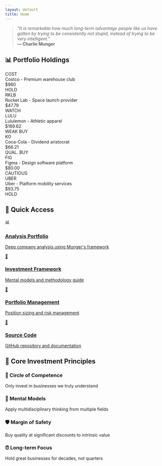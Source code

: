 ```yaml
---
layout: default
title: Home
---
```


<div class="hero-quote">
  <blockquote>
    <em>"It is remarkable how much long-term advantage people like us have gotten by trying to be consistently not stupid, instead of trying to be very intelligent."</em><br>
    <strong>— Charlie Munger</strong>
  </blockquote>
</div>

## 📊 Portfolio Holdings

<div class="portfolio-grid">
  <div class="stock-card">
    <div class="stock-info">
      <div class="stock-ticker">COST</div>
      <div class="stock-description">Costco - Premium warehouse club</div>
    </div>
    <div class="stock-price">$960</div>
    <div class="recommendation hold">HOLD</div>
  </div>

  <div class="stock-card">
    <div class="stock-info">
      <div class="stock-ticker">RKLB</div>
      <div class="stock-description">Rocket Lab - Space launch provider</div>
    </div>
    <div class="stock-price">$47.79</div>
    <div class="recommendation hold">WATCH</div>
  </div>

  <div class="stock-card">
    <div class="stock-info">
      <div class="stock-ticker">LULU</div>
      <div class="stock-description">Lululemon - Athletic apparel</div>
    </div>
    <div class="stock-price">$169.62</div>
    <div class="recommendation buy">WEAK BUY</div>
  </div>

  <div class="stock-card">
    <div class="stock-info">
      <div class="stock-ticker">KO</div>
      <div class="stock-description">Coca-Cola - Dividend aristocrat</div>
    </div>
    <div class="stock-price">$66.21</div>
    <div class="recommendation buy">QUAL. BUY</div>
  </div>

  <div class="stock-card">
    <div class="stock-info">
      <div class="stock-ticker">FIG</div>
      <div class="stock-description">Figma - Design software platform</div>
    </div>
    <div class="stock-price">$80.00</div>
    <div class="recommendation hold">CAUTIOUS</div>
  </div>

  <div class="stock-card">
    <div class="stock-info">
      <div class="stock-ticker">UBER</div>
      <div class="stock-description">Uber - Platform mobility services</div>
    </div>
    <div class="stock-price">$93.75</div>
    <div class="recommendation hold">HOLD</div>
  </div>
</div>

## 🧭 Quick Access

<div class="quick-links">
  <a href="/wwqi/analysis/" class="quick-link-card">
    <div class="link-icon">📊</div>
    <div class="link-content">
      <h3>Analysis Portfolio</h3>
      <p>Deep company analysis using Munger's framework</p>
    </div>
  </a>
  
  <a href="/wwqi/framework/" class="quick-link-card">
    <div class="link-icon">🧠</div>
    <div class="link-content">
      <h3>Investment Framework</h3>
      <p>Mental models and methodology guide</p>
    </div>
  </a>
  
  <a href="/portfolio/" class="quick-link-card">
    <div class="link-icon">💼</div>
    <div class="link-content">
      <h3>Portfolio Management</h3>
      <p>Position sizing and risk management</p>
    </div>
  </a>
  
  <a href="https://github.com/ohmji/wwqi" class="quick-link-card">
    <div class="link-icon">🔧</div>
    <div class="link-content">
      <h3>Source Code</h3>
      <p>GitHub repository and documentation</p>
    </div>
  </a>
</div>

## 💎 Core Investment Principles

<div class="principles-grid">
  <div class="principle-card">
    <h3>🎯 Circle of Competence</h3>
    <p>Only invest in businesses we truly understand</p>
  </div>
  <div class="principle-card">
    <h3>🧠 Mental Models</h3>
    <p>Apply multidisciplinary thinking from multiple fields</p>
  </div>
  <div class="principle-card">
    <h3>🛡️ Margin of Safety</h3>
    <p>Buy quality at significant discounts to intrinsic value</p>
  </div>
  <div class="principle-card">
    <h3>⏰ Long-term Focus</h3>
    <p>Hold great businesses for decades, not quarters</p>
  </div>
</div>